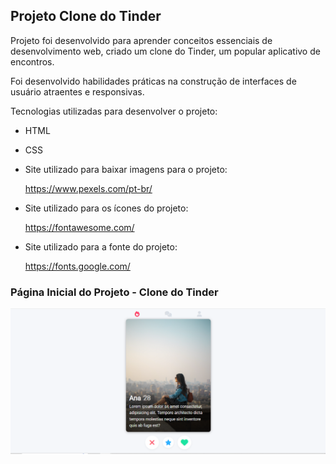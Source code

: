 ## Projeto Clone do Tinder



Projeto foi desenvolvido para aprender conceitos essenciais de desenvolvimento web, criado um clone do Tinder, um popular aplicativo de encontros. 

Foi desenvolvido habilidades práticas na construção de interfaces de usuário atraentes e responsivas.



Tecnologias utilizadas para desenvolver o projeto:


* HTML

   

*  CSS

   

* Site utilizado para baixar imagens para o projeto: 

   https://www.pexels.com/pt-br/

   


* Site utilizado para os ícones do projeto:

   https://fontawesome.com/ 

   

* Site utilizado para a fonte do projeto:

   https://fonts.google.com/

   

### Página Inicial do Projeto - Clone do Tinder



![Tinder](https://github.com/anapaulaguimaraes/CloneTinder/blob/anapaula/img/imagem%20projeto.jpeg?raw=true)





